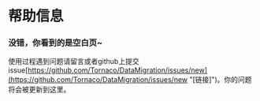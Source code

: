 # 帮助信息

### 没错，你看到的是空白页~
使用过程遇到问题请留言或者github上提交issue[https://github.com/Tornaco/DataMigration/issues/new](https://github.com/Tornaco/DataMigration/issues/new "[链接]")。你的问题将会被更新到这里。